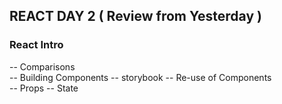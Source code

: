 ## REACT DAY 2 ( Review from Yesterday )


### React Intro ### 

-- Comparisons  
-- Building Components 
-- storybook
-- Re-use of Components  
-- Props
-- State

